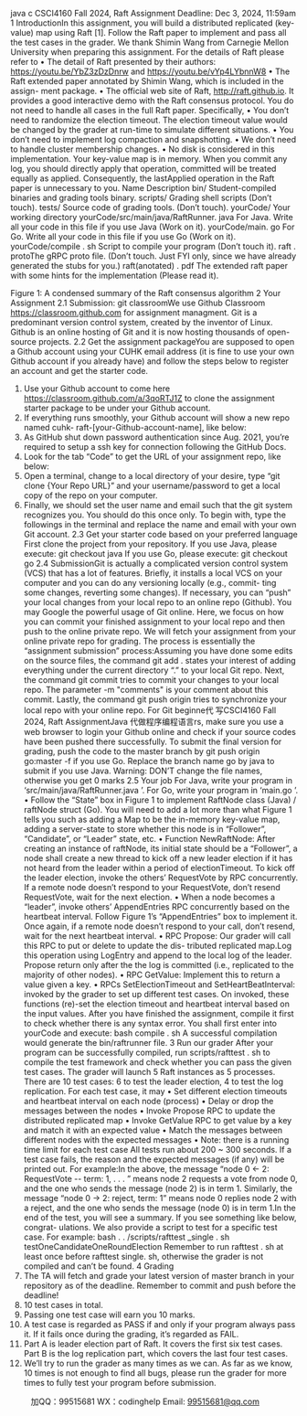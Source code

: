 java c
CSCI4160
Fall   2024,   Raft   Assignment
Deadline:   Dec   3,   2024,   11:59am
1          IntroductionIn this   assignment, you will   build   a   distributed   replicated    (key-value)   map   using   Raft   [1].   Follow   the   Raft   paper   to   implement   and   pass   all   the   test   cases   in   the   grader.   We   thank   Shimin   Wang   from   Carnegie   Mellon   University   when   preparing   this   assignment.
For   the   details   of Raft   please   refer   to
•   The   detail   of   Raft   presented   by   their   authors:   https://youtu.be/YbZ3zDzDnrw   and   https://youtu.be/vYp4LYbnnW8
•   The   Raft   extended   paper   annotated   by   Shimin Wang,   which   is   included   in the   assign-   ment   package.
•   The   official   web   site   of   Raft, http://raft.github.io.   It provides a good   interactive   demo   with   the   Raft   consensus   protocol.
You   do   not   need   to   handle   all   cases   in   the   full   Raft   paper.   Specifically,
•   You   don’t   need   to   randomize   the   election   timeout.    The   election   timeout   value   would   be   changed   by   the   grader   at   run-time   to   simulate   different   situations.
•   You   don’t   need   to   implement   log   compaction   and   snapshotting.
•   We   don’t   need   to   handle   cluster   membership   changes.
•    No    disk   is   considered   in   this   implementation.       Your    key-value map is in    memory.   When   you   commit   any   log,   you   should   directly   apply   that   operation,   committed   will   be   treated   equally   as   applied.    Consequently,   the   lastApplied   operation   in   the   Raft   paper   is   unnecessary   to   you.
Name
Description
bin/
Student-compiled   binaries    and   grading   tools   binary.
scripts/
Grading   shell   scripts   (Don’t   touch).
tests/
Source   code   of   grading   tools.    (Don’t   touch).
yourCode/
Your   working   directory
yourCode/src/main/java/RaftRunner. java
For   Java.      Write   all   your   code   in   this   file   if   you   use   Java   (Work   on   it).
yourCode/main. go
For   Go.   Write   all your code   in   this   file   if you   use   Go   (Work   on   it).
yourCode/compile   . sh
Script   to   compile   your   program   (Don’t   touch   it).
raft   .   protoThe   gRPC   proto   file.       (Don’t      touch.       Just FYI   only,   since we   have   already   generated the   stubs   for   you.)
raft(anotated)   .   pdf
The   extended   raft   paper   with   some   hints   for   the   implementation   (Please   read   it).
   
Figure   1:   A   condensed   summary   of the   Raft   consensus   algorithm
2          Your   Assignment
2.1          Submission:    git   classroomWe use   Github   Classroom https://classroom.github.com   for   assignment managment.   Git   is   a   predominant version   control   system,   created   by the   inventor   of Linux.    Github   is   an   online   hosting   of   Git   and   it   is   now   hosting   thousands   of open-source   projects.
2.2          Get   the   assignment   packageYou   are   supposed   to   open   a   Github   account   using   your   CUHK   email   address   (it   is   fine   to   use   your   own   Github   account   if you   already   have)   and   follow   the   steps   below   to   register   an   account   and   get   the   starter   code.
1.   Use your Github account to come here   https://classroom.github.com/a/3qoRTJ1Z   to   clone   the   assignment   starter   package   to   be   under   your   Github   account.
2.    If   everything   runs   smoothly,   your   Github   account   will   show   a   new   repo   named   cuhk-   raft-[your-Github-account-name],   like   below:
3.   As   GitHub   shut   down   password   authentication   since   Aug.      2021,   you’re   required   to   setup   a   ssh   key   for   connection   following   the GitHub   Docs.
4.    Look   for   the   tab   “Code”   to   get   the   URL   of your   assignment   repo,   like   below:
5.    Open   a   terminal,   change   to   a   local   directory   of   your   desire,   type   “git      clone      {Your Repo    URL}”    and   your   username/password   to   get    a   local   copy   of   the   repo   on   your   computer.
6.    Finally,   we   should   set   the   user   name   and   email   such   that   the   git   system   recognizes   you.   You   should   do   this   once   only.   To   begin   with,   type   the   followings   in   the   terminal   and   replace   the   name   and   email   with   your   own   Git   account.
2.3          Get   your   starter   code   based   on   your   preferred   language
First   clone   the   project   from   your   repository.   If you   use   Java,   please   execute:   git         checkout         java
If you   use   Go,   please   execute:   git         checkout    go
2.4            SubmissionGit is actually a complicated version control   system   (VCS) that   has   a   lot   of features.    Briefly,   it installs a local VCS on your computer and   you   can   do   any   versioning   locally   (e.g.,   commit-   ting   some   changes,   reverting   some   changes).   If necessary, you   can    “push” your local   changes   from your   local   repo to   an   online   repo   (Github).   You   may   Google the   powerful   usage   of Git   online.    Here,   we   focus   on   how   you   can   commit   your   finished   assignment   to   your   local   repo   and   then   push   to   the   online   private   repo.    We   will   fetch   your   assignment   from   your   online   private   repo   for   grading.   The   process   is   essentially   the   “assignment   submission”   process:Assuming   you   have   done   some   edits   on   the   source   files,   the   command   git    add       .      states   your   interest   of   adding   everything   under   the   current   directory    “.”    to   your   local   Git   repo.   Next,   the   command   git      commit      tries   to   commit   your   changes   to   your   local   repo.       The parameter   -m    "comments"   is   your   comment   about   this   commit.    Lastly,   the   command   git push    origin   tries   to   synchronize   your   local   repo   with   your   online   repo.
For   Git   beginne代 写CSCI4160 Fall 2024, Raft AssignmentJava
代做程序编程语言rs,   make   sure   you   use   a   web   browser   to   login   your   Github   online   and   check   if your   source   codes   have   been   pushed   there   successfully.
To   submit   the   final   version   for   grading, push   the   code   to   the   master   branch   by   git      push origin    go:master    -f if you use Go.    Replace the branch name go   by   java   to   submit   if you   use   Java.
Warning:      DON’T   change   the   file   names,   otherwise   you   get   0   marks
2.5            Your   job
For   Java,   write   your   program   in   ‘src/main/java/RaftRunner.java   ’.      For   Go,   write   your   program   in   ‘main.go   ’.
•   Follow   the    “State”   box   in   Figure   1   to   implement   RaftNode   class   (Java)   /   raftNode struct   (Go).      You   will   need   to   add   a   lot   more   than   what   Figure   1   tells   you   such   as   adding   a   Map   to   be   the   in-memory   key-value   map,   adding   a   server-state   to   store whether   this   node   is   in   “Follower”,   “Candidate”,   or   “Leader”   state,   etc.
•   Function   NewRaftNode:   After   creating   an   instance   of   raftNode, its   initial   state   should be   a   “Follower”,   a   node   shall   create   a   new   thread   to   kick   off   a   new   leader   election   if   it   has   not   heard   from the   leader within   a   period   of   electionTimeout.    To   kick   off the   leader   election,   invoke   the   others’   RequestVote   by   RPC   concurrently.    If   a   remote node   doesn’t   respond   to   your   RequestVote,   don’t   resend   RequestVote,   wait   for   the   next   election.
•   When   a   node   becomes   a    “leader”,   invoke   others’   AppendEntries   RPC   concurrently   based   on   the   heartbeat   interval.
Follow   Figure   1’s   “AppendEntries” box   to   implement   it.    Once   again,   if   a   remote   node doesn’t   respond   to   your   call,   don’t   resend,   wait   for   the   next   heartbeat   interval.
•   RPC   Propose:    Our   grader   will   call   this    RPC   to   put   or   delete   to   update   the   dis-   tributed   replicated   map.Log this operation   using   LogEntry   and   append to the   local   log   of the   leader.    Propose   return   only   after   the   the   log   is   committed   (i.e.,   replicated   to   the   majority   of   other nodes).
•   RPC   GetValue:   Implement   this   to   return   a   value   given   a   key.
•   RPCs   SetElectionTimeout   and   SetHeartBeatInterval:    invoked   by   the   grader   to   set   up   different   test   cases.      On   invoked,   these   functions   (re)-set   the   election   timeout   and   heartbeat   interval   based   on   the   input   values.
After you have finished the   assignment,   compile   it   first   to   check   whether   there   is   any   syntax   error.   You   shall   first   enter   into   yourCode   and   execute:
bash         compile .   sh
A   successful   compilation would   generate the   bin/raftrunner   file.
3          Run   our   grader
After your program can   be   successfully   compiled,   run   scripts/rafttest   . sh to compile the   test   framework   and   check whether you   can   pass the   given test   cases.    The   grader will   launch
5   Raft   instances   as   5   processes.       There   are   10   test   cases:   6   to   test   the   leader   election,   4   to   test   the   log   replication.   For   each   test   case,   it   may
•    Set   different   election   timeouts   and   heartbeat   interval   on   each   node   (process)
•    Delay   or   drop   the   messages   between   the   nodes
•   Invoke   Propose   RPC   to   update   the   distributed   replicated   map
•   Invoke   GetValue   RPC   to   get   value   by   a   key   and   match   it   with   an   expected   value
•    Match   the   messages   between   different   nodes   with   the   expected   messages
•    Note:   there   is   a   running   time   limit   for   each   test   case
All   tests   run   about   200   ~   300   seconds.      If   a   test   case   fails,   the   reason   and   the   expected   messages   (if   any)   will   be   printed   out.   For   example:In   the   above,   the   message    “node    0    <-    2:          RequestVote    --    term:             1,       .   .   . ”       means   node   2   requests   a   vote   from   node   0,   and   the   one   who   sends   the   message   (node   2)   is   in   term   1.   Similarly,   the   message   “node      0    ->    2:          reject,    term:             1”   means   node   0   replies   node 2   with   a   reject,   and   the   one   who   sends   the   message   (node   0)   is   in   term   1.In   the   end   of the   test,   you   will   see   a   summary.   If you   see   something   like   below,   congrat-   ulations.
We   also   provide   a   script   to   test   for   a   specific   test   case.   For   example:   bash         .   .   /scripts/rafttest   _single .   sh    \
testOneCandidateOneRoundElection
Remember   to   run   rafttest   . sh   at   least   once   before   rafttest         single. sh,   otherwise   the   grader   is   not   compiled   and   can’t   be   found.
4            Grading
1.   The   TA   will   fetch   and   grade   your   latest   version   of   master   branch   in   your   repository   as   of the   deadline.   Remember   to   commit   and   push   before   the   deadline!
2.    10   test   cases   in   total.
3.    Passing   one   test   case   will   earn   you   10   marks.
4.    A   test   case   is   regarded   as   PASS   if   and   only   if your   program   always   pass   it.    If   it   fails   once   during   the   grading,   it’s   regarded   as   FAIL.
5.    Part   A   is   leader   election   part   of   Raft.    It   covers   the   first   six   test   cases.    Part   B   is   the   log   replication   part,   which   covers   the   last   four   test   cases.
6.   We’ll   try   to   run   the   grader   as   many   times   as   we   can.      As   far   as   we   know,   10   times   is   not   enough   to   find   all   bugs,   please   run   the   grader   for   more   times   to   fully   test   your   program   before   submission.
   



         
加QQ：99515681  WX：codinghelp  Email: 99515681@qq.com

